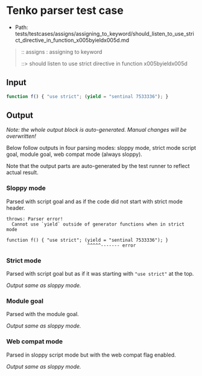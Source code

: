 # Tenko parser test case

- Path: tests/testcases/assigns/assigning_to_keyword/should_listen_to_use_strict_directive_in_function_x005byieldx005d.md

> :: assigns : assigning to keyword
>
> ::> should listen to use strict directive in function x005byieldx005d

## Input

`````js
function f() { "use strict"; (yield = "sentinal 7533336"); }
`````

## Output

_Note: the whole output block is auto-generated. Manual changes will be overwritten!_

Below follow outputs in four parsing modes: sloppy mode, strict mode script goal, module goal, web compat mode (always sloppy).

Note that the output parts are auto-generated by the test runner to reflect actual result.

### Sloppy mode

Parsed with script goal and as if the code did not start with strict mode header.

`````
throws: Parser error!
  Cannot use `yield` outside of generator functions when in strict mode

function f() { "use strict"; (yield = "sentinal 7533336"); }
                              ^^^^^------- error
`````

### Strict mode

Parsed with script goal but as if it was starting with `"use strict"` at the top.

_Output same as sloppy mode._

### Module goal

Parsed with the module goal.

_Output same as sloppy mode._

### Web compat mode

Parsed in sloppy script mode but with the web compat flag enabled.

_Output same as sloppy mode._
